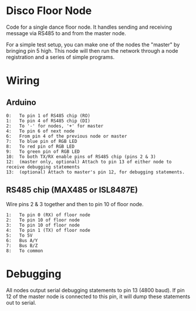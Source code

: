 Disco Floor Node
================

Code for a single dance floor node. It handles sending and 
receiving message via RS485 to and from the master node.

For a simple test setup, you can make one of the nodes the "master"
by bringing pin 5 high. This node will then run the network through
a node registration and a series of simple programs.

Wiring
=======

Arduino
--------

```
0:   To pin 1 of RS485 chip (RO)
1:   To pin 4 of RS485 chip (DI)
2:   To '-' for nodes, '+' for master
4:   To pin 6 of next node
6:   From pin 4 of the previous node or master
7:   To blue pin of RGB LED
8:   To red pin of RGB LED
9:   To green pin of RGB LED
10:  To both TX/RX enable pins of RS485 chip (pins 2 & 3)
12:  (master only, optional) Attach to pin 13 of either node to receive debugging statements
13:  (optional) Attach to master's pin 12, for debugging statements.
```

RS485 chip (MAX485 or ISL8487E)
-------------------------------
Wire pins 2 & 3 together and then to pin 10 of floor node. 

```
1:   To pin 0 (RX) of floor node
2:   To pin 10 of floor node
3:   To pin 10 of floor node
4:   To pin 1 (TX) of floor node
5:   To 5V
6:   Bus A/Y
7:   Bus B/Z
8:   To common
```

Debugging
=========
All nodes output serial debugging statements to pin 13 (4800 baud). If pin 12 of the master node is
connected to this pin, it will dump these statements out to serial.